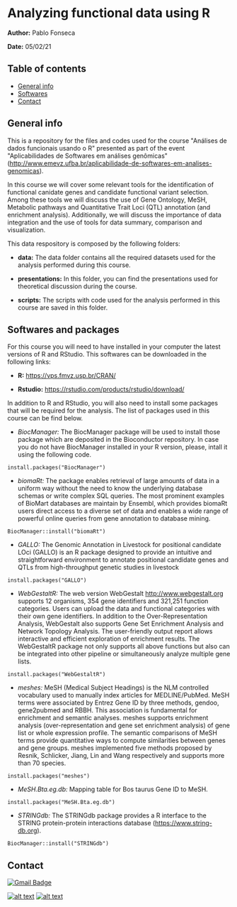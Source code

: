# Analyzing functional data using R  

**Author:** Pablo Fonseca

**Date:** 05/02/21

## Table of contents
* [General info](#general-info)
* [Softwares](#softwares-and-packages)
* [Contact](#contact)

## General info
This is a repository for the files and codes used for the course "Análises de dados funcionais usando o R" presented as part of the event "Aplicabilidades de Softwares em análises genômicas" (http://www.emevz.ufba.br/aplicabilidade-de-softwares-em-analises-genomicas). 

In this course we will cover some relevant tools for the identification of functional canidate genes and candidate functional variant selection. Among these tools we will discuss the use of Gene Ontology, MeSH, Metabolic pathways and Quantitative Trait Loci (QTL) annotation (and enrichment analysis). Additionally, we will discuss the importance of data integration and the use of tools for data summary, comparison and visualization. 

This data respository is composed by the following folders:

- **data:** The data folder contains all the required datasets used for the analysis performed during this course.

- **presentations:** In this folder, you can find the presentations used for theoretical discussion during the course.

- **scripts:** The scripts with code used for the analysis performed in this course are saved in this folder.

## Softwares and packages

For this course you will need to have installed in your computer the latest versions of R and RStudio. This softwares can be downloaded in the following links:

- **R:** https://vps.fmvz.usp.br/CRAN/

- **Rstudio:** https://rstudio.com/products/rstudio/download/

In addition to R and RStudio, you will also need to install some packages that will be required for the analysis. The list of packages used in this course can be find below. 

- *BiocManager:* The BiocManager package will be used to install those package which are deposited in the Bioconductor repository. In case you do not have BiocManager installed in your R version, please, intall it using the following code.

```{r global_options, include = FALSE}
install.packages("BiocManager")
```

- *biomaRt:* The package enables retrieval of large amounts of data in a uniform way without the need to know the underlying database schemas or write complex SQL queries. The most prominent examples of BioMart databases are maintain by Ensembl, which provides biomaRt users direct access to a diverse set of data and enables a wide range of powerful online queries from gene annotation to database mining.

```{r global_options, include = FALSE}
BiocManager::install("biomaRt")
```

- *GALLO:* The Genomic Annotation in Livestock for positional candidate LOci (GALLO) is an R package designed to provide an intuitive and straightforward environment to annotate positional candidate genes and QTLs from high-throughput genetic studies in livestock

```{r global_options, include = FALSE}
install.packages("GALLO")
```

- *WebGestaltR:* The web version WebGestalt <http://www.webgestalt.org> supports 12 organisms, 354 gene identifiers and 321,251 function categories. Users can upload the data and functional categories with their own gene identifiers. In addition to the Over-Representation Analysis, WebGestalt also supports Gene Set Enrichment Analysis and Network Topology Analysis. The user-friendly output report allows interactive and efficient exploration of enrichment results. The WebGestaltR package not only supports all above functions but also can be integrated into other pipeline or simultaneously analyze multiple gene lists.

```{r global_options, include = FALSE}
install.packages("WebGestaltR")
```

- *meshes:* MeSH (Medical Subject Headings) is the NLM controlled vocabulary used to manually index articles for MEDLINE/PubMed. MeSH terms were associated by Entrez Gene ID by three methods, gendoo, gene2pubmed and RBBH. This association is fundamental for enrichment and semantic analyses. meshes supports enrichment analysis (over-representation and gene set enrichment analysis) of gene list or whole expression profile. The semantic comparisons of MeSH terms provide quantitative ways to compute similarities between genes and gene groups. meshes implemented five methods proposed by Resnik, Schlicker, Jiang, Lin and Wang respectively and supports more than 70 species.

```{r global_options, include = FALSE}
install.packages("meshes")
```

- *MeSH.Bta.eg.db:* Mapping table for Bos taurus Gene ID to MeSH.

```{r global_options, include = FALSE}
install.packages("MeSH.Bta.eg.db")
```

- *STRINGdb:* The STRINGdb package provides a R interface to the STRING protein-protein interactions database (https://www.string-db.org).

```{r global_options, include = FALSE}
BiocManager::install("STRINGdb")
```

## Contact

[![Gmail Badge](https://img.shields.io/badge/-Gmail-c14438?style=flat-square&logo=Gmail&logoColor=white&link=mailto:seu_email)](mailto:pfonseca@uoguelph.ca)

<!-- display the social media buttons in your README -->

[![alt text][1.1]][1]
[![alt text][6.1]][6]


<!-- links to social media icons -->
<!-- no need to change these -->

<!-- icons with padding -->

[1.1]: http://i.imgur.com/tXSoThF.png (twitter icon with padding)
[6.1]: http://i.imgur.com/0o48UoR.png (github icon with padding)

<!-- icons without padding -->

[1.2]: http://i.imgur.com/wWzX9uB.png (twitter icon without padding)
[6.2]: http://i.imgur.com/9I6NRUm.png (github icon without padding)


<!-- links to your social media accounts -->
<!-- update these accordingly -->

[1]: http://www.twitter.com/pablo_bio
[6]: http://www.github.com/pablobio

<!-- Please don't remove this: Grab your social icons from https://github.com/carlsednaoui/gitsocial -->

